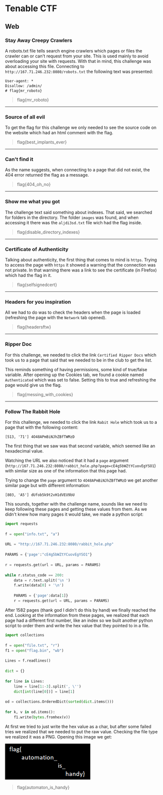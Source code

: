 # Tenable CTF

## Web

### **Stay Away Creepy Crawlers**
A robots.txt file tells search engine crawlers which pages or files the crawler can or can't request from your site. This is used mainly to avoid overloading your site with requests. With that in mind, this challenge was about accessing this file. 
Connecting to `http://167.71.246.232:8080/robots.txt` the following text was presented:
```
User-agent: *
Disallow: /admin/
# flag{mr_roboto}
```
> flag{mr_roboto}

---

### **Source of all evil**
To get the flag for this challenge we only needed to see the source code on the website which had an html comment with the flag.
> flag{best_implants_ever}

---

### **Can't find it**
As the name suggests, when connecting to a page that did not exist, the 404 error returned the flag as a message.
> flag{404_oh_no}

---

### **Show me what you got**
The challenge text said something about indexes. That said, we searched for folders in the directory. The folder `images` was found, and when accessing it there was the `aljdi3sd.txt` file wich had the flag inside.
> flag{disable_directory_indexes}

---

### **Certificate of Authenticity**
Talking about authenticity, the first thing that comes to mind is `https`. Trying to access the page with `https` it showed a warning that the connection was not private. In that warning there was a link to see the certificate (in FIrefox) which had the flag in it.
> flag{selfsignedcert}

---

### **Headers for you inspiration**
All we had to do was to check the headers when the page is loaded (refreshing the page with the `Network` tab opened).
> flag{headersftw}

---

### **Ripper Doc**
For this challenge, we needed to click the link `Certified Ripper Docs` which took us to a page that said that we needed to be in the club to get the list.

This reminds something of having permissions, some kind of true/false variable. After opening up the Cookies tab, we found a cookie named `Authenticated` which was set to false. Setting this to true and refreshing the page would give us the flag.
> flag{messing_with_cookies}

---

### **Follow The Rabbit Hole**
For this challenge, we needed to click the link `Rabit Hole` which took us to a page that with the following content:
```
[513, '71'] 4O48APmBiNJhZBfTWMzD
```
The first thing that we saw was that second variable, which seemed like an hexadecimal value.

Watching the URL we also noticed that it had a `page` argument (`http://167.71.246.232:8080/rabbit_hole.php?page=cE4g5bWZtYCuovEgYSO1`) with similar size as one of the information that this page had. 

Trying to change the `page` argument to `4O48APmBiNJhZBfTWMzD` we get another similar page but with different information:
```
[803, 'A5'] dUfob5k9t2vH1dVEU9bU
```

This sounds, together with the challenge name, sounds like we need to keep following these pages and getting these values from them. As we didn't knew how many pages it would take, we made a python script:

```python
import requests

f = open("info.txt", "a")

URL = "http://167.71.246.232:8080/rabbit_hole.php"

PARAMS = {'page':"cE4g5bWZtYCuovEgYSO1"} 

r = requests.get(url = URL, params = PARAMS) 

while r.status_code == 200:
    data = r.text.split('\n ')
    f.write(data[0] + '\n')

    PARAMS = {'page':data[1]} 
    r = requests.get(url = URL, params = PARAMS) 
```

After 1582 pages (thank god I didn't do this by hand) we finally reached the end. Looking at the information from these pages, we realized that each page had a different first number, like an index so we built another python script to order them and write the hex value that they pointed to in a file.

```python
import collections

f = open("file.txt", "r")
f1 = open("flag.bin", "wb")

Lines = f.readlines()

dict = {}

for line in Lines:
    line = line[1:-3].split(', \'')
    dict[int(line[0])] = line[1]

od = collections.OrderedDict(sorted(dict.items()))

for k, v in od.items():
    f1.write(bytes.fromhex(v))
```

At first we tried to just write the hex value as a char, but after some failed tries we realized that we needed to put the raw value. Checking the file type we realized it was a PNG. Opening this image we get:

![Flag](./images/RabbitHole.png)


> flag{automaton_is_handy}